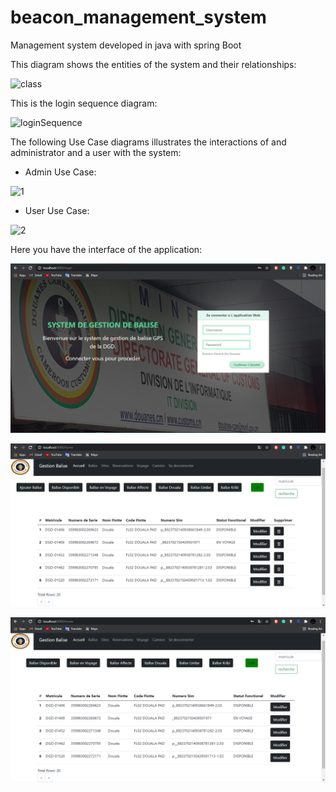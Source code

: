# beacon_management_system

 Management system developed in java with spring Boot
 
 This diagram shows the entities of the system and their relationships: 
 
 ![class](https://user-images.githubusercontent.com/65024481/143951525-18a59251-9472-4dc8-867a-a3ac3f444861.png)
 
This is the login sequence diagram: 

 ![loginSequence](https://user-images.githubusercontent.com/65024481/143951579-0ee0a5dc-0df0-4609-83a5-a71789514c39.png)
 
 The following Use Case diagrams illustrates the interactions of and administrator and a user with the system: 
 
 - Admin Use Case: 

![1](https://user-images.githubusercontent.com/65024481/143951594-e6a1c55a-4ef3-494c-b479-c6237f614b62.png)

- User Use Case:
 
![2](https://user-images.githubusercontent.com/65024481/143951599-72c48f63-aeca-4519-b056-d55682f6fb15.png)

 
 Here you have the interface of the application: 
 
 ![](pics/loginPage.png)
 
 ![](pics/admin.png)
 
 ![](pics/user.png)
